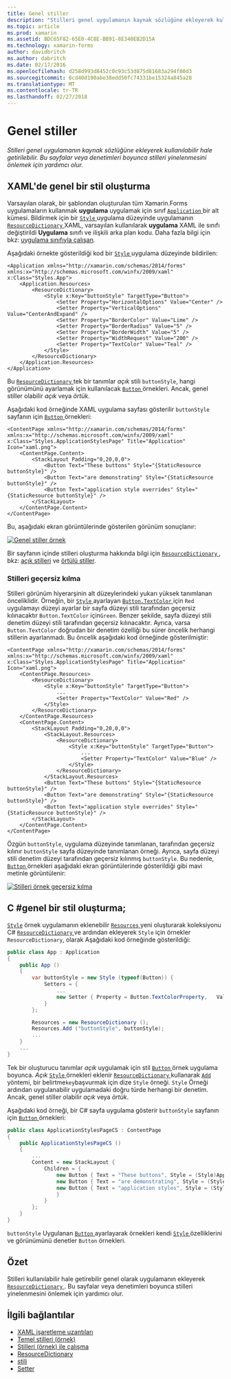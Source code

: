```yaml
---
title: Genel stiller
description: "Stilleri genel uygulamanın kaynak sözlüğüne ekleyerek kullanılabilir hale getirilebilir. Bu sayfalar veya denetimleri boyunca stilleri yinelenmesini önlemek için yardımcı olur."
ms.topic: article
ms.prod: xamarin
ms.assetid: BDC65F82-65E0-4C8E-BB91-8E340EB2D15A
ms.technology: xamarin-forms
author: davidbritch
ms.author: dabritch
ms.date: 02/17/2016
ms.openlocfilehash: d258d993d8452c0c93c53d875d81683a294f80d3
ms.sourcegitcommit: 6cd40d190abe38edd50fc74331be15324a845a28
ms.translationtype: MT
ms.contentlocale: tr-TR
ms.lasthandoff: 02/27/2018
---
```

# <a name="global-styles"></a>Genel stiller

_Stilleri genel uygulamanın kaynak sözlüğüne ekleyerek kullanılabilir hale getirilebilir. Bu sayfalar veya denetimleri boyunca stilleri yinelenmesini önlemek için yardımcı olur._

## <a name="creating-a-global-style-in-xaml"></a>XAML'de genel bir stil oluşturma

Varsayılan olarak, bir şablondan oluşturulan tüm Xamarin.Forms uygulamaların kullanmak **uygulama** uygulamak için sınıf [ `Application` ](https://developer.xamarin.com/api/type/Xamarin.Forms.Application/) bir alt kümesi. Bildirmek için bir [ `Style` ](https://developer.xamarin.com/api/type/Xamarin.Forms.Style/) uygulama düzeyinde uygulamanın [ `ResourceDictionary` ](https://developer.xamarin.com/api/type/Xamarin.Forms.ResourceDictionary/) XAML, varsayılan kullanılarak **uygulama** XAML ile sınıfı değiştirildi **Uygulama** sınıfı ve ilişkili arka plan kodu. Daha fazla bilgi için bkz: [uygulama sınıfıyla çalışan](~/xamarin-forms/app-fundamentals/application-class.md).

Aşağıdaki örnekte gösterildiği kod bir [ `Style` ](https://developer.xamarin.com/api/type/Xamarin.Forms.Style/) uygulama düzeyinde bildirilen:

```xaml
<Application xmlns="http://xamarin.com/schemas/2014/forms" xmlns:x="http://schemas.microsoft.com/winfx/2009/xaml" x:Class="Styles.App">
    <Application.Resources>
        <ResourceDictionary>
            <Style x:Key="buttonStyle" TargetType="Button">
                <Setter Property="HorizontalOptions" Value="Center" />
                <Setter Property="VerticalOptions" Value="CenterAndExpand" />
                <Setter Property="BorderColor" Value="Lime" />
                <Setter Property="BorderRadius" Value="5" />
                <Setter Property="BorderWidth" Value="5" />
                <Setter Property="WidthRequest" Value="200" />
                <Setter Property="TextColor" Value="Teal" />
            </Style>
        </ResourceDictionary>
    </Application.Resources>
</Application>
```

Bu [ `ResourceDictionary` ](https://developer.xamarin.com/api/type/Xamarin.Forms.ResourceDictionary/) tek bir tanımlar *açık* stili `buttonStyle`, hangi görünümünü ayarlamak için kullanılacak [ `Button` ](https://developer.xamarin.com/api/type/Xamarin.Forms.Button/) örnekleri. Ancak, genel stiller olabilir *açık* veya *örtük*.

Aşağıdaki kod örneğinde XAML uygulama sayfası gösterilir `buttonStyle` sayfanın için [ `Button` ](https://developer.xamarin.com/api/type/Xamarin.Forms.Button/) örnekleri:

```xaml
<ContentPage xmlns="http://xamarin.com/schemas/2014/forms" xmlns:x="http://schemas.microsoft.com/winfx/2009/xaml" x:Class="Styles.ApplicationStylesPage" Title="Application" Icon="xaml.png">
    <ContentPage.Content>
        <StackLayout Padding="0,20,0,0">
            <Button Text="These buttons" Style="{StaticResource buttonStyle}" />
            <Button Text="are demonstrating" Style="{StaticResource buttonStyle}" />
            <Button Text="application style overrides" Style="{StaticResource buttonStyle}" />
        </StackLayout>
    </ContentPage.Content>
</ContentPage>
```

Bu, aşağıdaki ekran görüntülerinde gösterilen görünüm sonuçlanır:

[![](application-images/application-styles-1.png "Genel stiller örnek")](application-images/application-styles-1-large.png "genel stiller örneği")

Bir sayfanın içinde stilleri oluşturma hakkında bilgi için [ `ResourceDictionary` ](https://developer.xamarin.com/api/type/Xamarin.Forms.ResourceDictionary/), bkz: [açık stilleri](~/xamarin-forms/user-interface/styles/explicit.md) ve [örtülü stiller](~/xamarin-forms/user-interface/styles/implicit.md).

### <a name="overriding-styles"></a>Stilleri geçersiz kılma

Stilleri görünüm hiyerarşinin alt düzeylerindeki yukarı yüksek tanımlanan önceliklidir. Örneğin, bir [ `Style` ](https://developer.xamarin.com/api/type/Xamarin.Forms.Style/) ayarlayan [ `Button.TextColor` ](https://developer.xamarin.com/api/property/Xamarin.Forms.Button.TextColor/) için `Red` uygulamayı düzeyi ayarlar bir sayfa düzeyi stili tarafından geçersiz kılınacaktır `Button.TextColor` için`Green`. Benzer şekilde, sayfa düzeyi stili denetim düzeyi stili tarafından geçersiz kılınacaktır. Ayrıca, varsa `Button.TextColor` doğrudan bir denetim özelliği bu sürer öncelik herhangi stillerin ayarlanmadı. Bu öncelik aşağıdaki kod örneğinde gösterilmiştir:

```xaml
<ContentPage xmlns="http://xamarin.com/schemas/2014/forms" xmlns:x="http://schemas.microsoft.com/winfx/2009/xaml" x:Class="Styles.ApplicationStylesPage" Title="Application" Icon="xaml.png">
    <ContentPage.Resources>
        <ResourceDictionary>
            <Style x:Key="buttonStyle" TargetType="Button">
                ...
                <Setter Property="TextColor" Value="Red" />
            </Style>
        </ResourceDictionary>
    </ContentPage.Resources>
    <ContentPage.Content>
        <StackLayout Padding="0,20,0,0">
            <StackLayout.Resources>
                <ResourceDictionary>
                    <Style x:Key="buttonStyle" TargetType="Button">
                        ...
                        <Setter Property="TextColor" Value="Blue" />
                    </Style>
                </ResourceDictionary>
            </StackLayout.Resources>
            <Button Text="These buttons" Style="{StaticResource buttonStyle}" />
            <Button Text="are demonstrating" Style="{StaticResource buttonStyle}" />
            <Button Text="application style overrides" Style="{StaticResource buttonStyle}" />
        </StackLayout>
    </ContentPage.Content>
</ContentPage>
```

Özgün `buttonStyle`, uygulama düzeyinde tanımlanan, tarafından geçersiz kılınır `buttonStyle` sayfa düzeyinde tanımlanan örneği. Ayrıca, sayfa düzeyi stili denetim düzeyi tarafından geçersiz kılınmış `buttonStyle`. Bu nedenle, [ `Button` ](https://developer.xamarin.com/api/type/Xamarin.Forms.Button/) örnekleri aşağıdaki ekran görüntülerinde gösterildiği gibi mavi metinle görüntülenir:

[![](application-images/application-styles-2.png "Stilleri örnek geçersiz kılma")](application-images/application-styles-2-large.png "stilleri örnek geçersiz kılma")

## <a name="creating-a-global-style-in-c35"></a>C &#35;genel bir stil oluşturma;

[`Style`](https://developer.xamarin.com/api/type/Xamarin.Forms.Style/) örnek uygulamanın eklenebilir [ `Resources` ](https://developer.xamarin.com/api/property/Xamarin.Forms.VisualElement.Resources/) yeni oluşturarak koleksiyonu C# [ `ResourceDictionary` ](https://developer.xamarin.com/api/type/Xamarin.Forms.ResourceDictionary/)ve ardından ekleyerek `Style` için örnekler `ResourceDictionary`, olarak Aşağıdaki kod örneğinde gösterildiği:

```csharp
public class App : Application
{
    public App ()
    {
        var buttonStyle = new Style (typeof(Button)) {
            Setters = {
                ...
                new Setter { Property = Button.TextColorProperty,   Value = Color.Teal }
            }
        };

        Resources = new ResourceDictionary ();
        Resources.Add ("buttonStyle", buttonStyle);
        ...
    }
    ...
}
```

Tek bir oluşturucu tanımlar *açık* uygulamak için stil [ `Button` ](https://developer.xamarin.com/api/type/Xamarin.Forms.Button/) örnek uygulama boyunca. *Açık* [ `Style` ](https://developer.xamarin.com/api/type/Xamarin.Forms.Style/) örnekleri eklenir [ `ResourceDictionary` ](https://developer.xamarin.com/api/type/Xamarin.Forms.ResourceDictionary/) kullanarak [ `Add` ](https://developer.xamarin.com/api/member/Xamarin.Forms.ResourceDictionary.Add/p/System.String/System.Object/) yöntemi, bir belirtme`key`başvurmak için dize `Style` örneği. `Style` Örneği ardından uygulanabilir uygulamadaki doğru türde herhangi bir denetim. Ancak, genel stiller olabilir *açık* veya *örtük*.

Aşağıdaki kod örneği, bir C# sayfa uygulama gösterir `buttonStyle` sayfanın için [ `Button` ](https://developer.xamarin.com/api/type/Xamarin.Forms.Button/) örnekleri:

```csharp
public class ApplicationStylesPageCS : ContentPage
{
    public ApplicationStylesPageCS ()
    {
        ...
        Content = new StackLayout {
            Children = {
                new Button { Text = "These buttons", Style = (Style)Application.Current.Resources ["buttonStyle"] },
                new Button { Text = "are demonstrating", Style = (Style)Application.Current.Resources ["buttonStyle"] },
                new Button { Text = "application styles", Style = (Style)Application.Current.Resources ["buttonStyle"]
                }
            }
        };
    }
}
```

`buttonStyle` Uygulanan [ `Button` ](https://developer.xamarin.com/api/type/Xamarin.Forms.Button/) ayarlayarak örnekleri kendi [ `Style` ](https://developer.xamarin.com/api/property/Xamarin.Forms.VisualElement.Style/) özelliklerini ve görünümünü denetler `Button` örnekleri.

## <a name="summary"></a>Özet

Stilleri kullanılabilir hale getirebilir genel olarak uygulamanın ekleyerek [ `ResourceDictionary` ](https://developer.xamarin.com/api/type/Xamarin.Forms.ResourceDictionary/). Bu sayfalar veya denetimleri boyunca stilleri yinelenmesini önlemek için yardımcı olur.



## <a name="related-links"></a>İlgili bağlantılar

- [XAML işaretleme uzantıları](~/xamarin-forms/xaml/xaml-basics/xaml-markup-extensions.md)
- [Temel stilleri (örnek)](https://developer.xamarin.com/samples/xamarin-forms/UserInterface/Styles/BasicStyles/)
- [Stilleri (örnek) ile çalışma](https://developer.xamarin.com/samples/xamarin-forms/WorkingWithStyles/)
- [ResourceDictionary](https://developer.xamarin.com/api/type/Xamarin.Forms.ResourceDictionary/)
- [stili](https://developer.xamarin.com/api/type/Xamarin.Forms.Style/)
- [Setter](https://developer.xamarin.com/api/type/Xamarin.Forms.Setter/)
